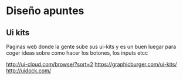 # Diseño apuntes

## Ui kits

Paginas web donde la gente sube sus ui-kits y es un buen luegar para coger ideas sobre como hacer los botones, los inputs etcc

http://ui-cloud.com/browse/?sort=2
https://graphicburger.com/ui-kits/
http://uidock.com/